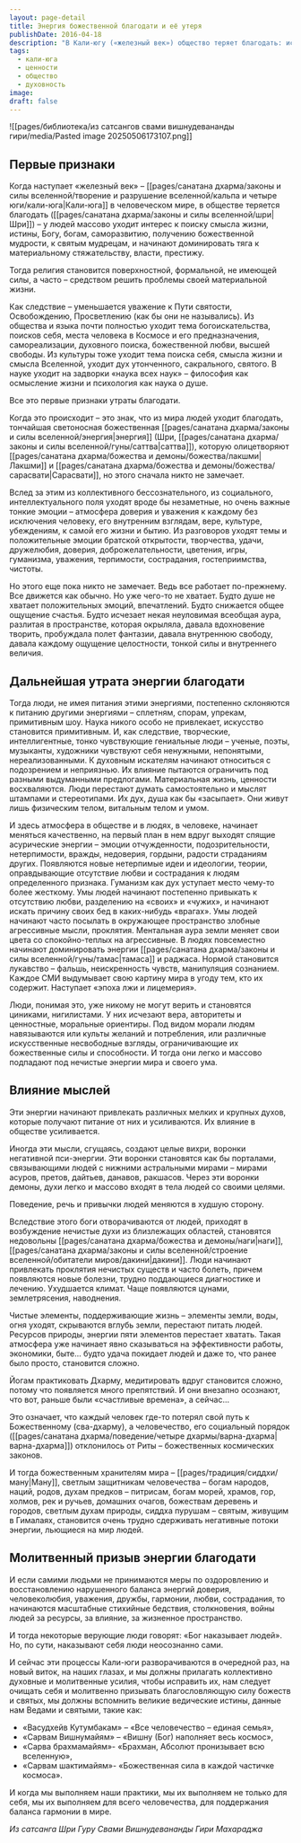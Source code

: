 ```yaml
---
layout: page-detail
title: Энергия божественной благодати и её утеря
publishDate: 2016-04-18
description: "В Кали-югу («железный век») общество теряет благодать: исчезает стремление к истине, духовности, саморазвитию, а материальные ценности, власть и престиж становятся доминирующими. Религия становится формальной и лишённой силы, из культуры и науки исчезают поиски смысла, доверие, творчество, гуманизм. Люди утрачивают положительные эмоции, ощущение счастья и вдохновения, а на смену им приходят отчуждённость, подозрительность, агрессия, ложь и цинизм. В результате усиливаются негативные энергии, возникают болезни, катастрофы, а связь с божественным слабеет. Чтобы восстановить гармонию, необходимы коллективные духовные усилия, молитва и возвращение к вечным истинам."
tags:
  - кали-юга
  - ценности
  - общество
  - духовность
image: 
draft: false
---
```

![[pages/библиотека/из сатсангов свами вишнудевананды гири/media/Pasted image 20250506173107.png]]
## Первые признаки

Когда наступает «железный век» – [[pages/санатана дхарма/законы и силы вселенной/творение и разрушение вселенной/кальпа и четыре юги/кали-юга|Кали-юга]] в человеческом мире, в обществе теряется благодать ([[pages/санатана дхарма/законы и силы вселенной/шри|Шри]]) – у людей массово уходит интерес к поиску смысла жизни, истины, Богу, богам, саморазвитию, получению божественной мудрости, к святым мудрецам, и начинают доминировать тяга к материальному стяжательству, власти, престижу.

Тогда религия становится поверхностной, формальной, не имеющей силы, а часто – средством решить проблемы своей материальной жизни.

Как следствие – уменьшается уважение к Пути святости, Освобождению, Просветлению (как бы они не назывались). Из общества и языка почти полностью уходит тема богоискательства, поисков себя, места человека в Космосе и его предназначения, самореализации, духовного поиска, божественной любви, высшей свободы. Из культуры тоже уходит тема поиска себя, смысла жизни и смысла Вселенной, уходит дух утонченного, сакрального, святого. В науке уходит на задворки «наука всех наук» – философия как осмысление жизни и психология как наука о душе.

Все это первые признаки утраты благодати.

Когда это происходит – это знак, что из мира людей уходит благодать, тончайшая светоносная божественная [[pages/санатана дхарма/законы и силы вселенной/энергия|энергия]] (Шри, [[pages/санатана дхарма/законы и силы вселенной/гуны/саттва|саттва]]), которую олицетворяют [[pages/санатана дхарма/божества и демоны/божества/лакшми|Лакшми]] и [[pages/санатана дхарма/божества и демоны/божества/сарасвати|Сарасвати]], но этого сначала никто не замечает.

Вслед за этим из коллективного бессознательного, из социального, интеллектуального поля уходят вроде бы незаметные, но очень важные тонкие эмоции – атмосфера доверия и уважения к каждому без исключения человеку, его внутренним взглядам, вере, культуре, убеждениям, к самой его жизни и бытию. Из разговоров уходят темы и положительные эмоции братской открытости, творчества, удачи, дружелюбия, доверия, доброжелательности, цветения, игры, гуманизма, уважения, терпимости, сострадания, гостеприимства, чистоты. 

Но этого еще пока никто не замечает. Ведь все работает по-прежнему. Все движется как обычно. Но уже чего-то не хватает. Будто душе не хватает положительных эмоций, впечатлений. Будто снижается общее ощущение счастья. Будто исчезает некая неуловимая всеобщая аура, разлитая в пространстве, которая окрыляла, давала вдохновение творить, пробуждала полет фантазии, давала внутреннюю свободу, давала каждому ощущение целостности, тонкой силы и внутреннего величия.

## Дальнейшая утрата энергии благодати

Тогда люди, не имея питания этими энергиями, постепенно склоняются к питанию другими энергиями – сплетням, спорам, упрекам, примитивным шоу. Наука никого особо не привлекает, искусство становится примитивным. И, как следствие, творческие, интеллигентные, тонко чувствующие гениальные люди – ученые, поэты, музыканты, художники чувствуют себя ненужными, непонятыми, нереализованными. К духовным искателям начинают относиться с подозрением и неприязнью. Их влияние пытаются ограничить под разными выдуманными предлогами. Материальная жизнь, ценности восхваляются. Люди перестают думать самостоятельно и мыслят штампами и стереотипами. Их дух, душа как бы «засыпает». Они живут лишь физическим телом, витальным телом и умом. 

И здесь атмосфера в обществе и в людях, в человеке, начинает меняться качественно, на первый план в нем вдруг выходят спящие асурические энергии – эмоции отчужденности, подозрительности, нетерпимости, вражды, недоверия, гордыни, радости страданиям других. Появляются новые нетерпимые идеи и идеологии, теории, оправдывающие отсутствие любви и сострадания к людям определенного признака. Гуманизм как дух уступает место чему-то более жесткому. Умы людей начинают постепенно привыкать к отсутствию любви, разделению на «своих» и «чужих», и начинают искать причину своих бед в каких-нибудь «врагах». Умы людей начинают часто посылать в окружающее пространство злобные агрессивные мысли, проклятия. Ментальная аура земли меняет свои цвета со спокойно-теплых на агрессивные. В людях повсеместно начинают доминировать энергии [[pages/санатана дхарма/законы и силы вселенной/гуны/тамас|тамаса]] и раджаса. Нормой становится лукавство – фальшь, неискренность чувств, манипуляция сознанием. Каждое СМИ выдумывает свою картину мира в угоду тем, кто их содержит. Наступает «эпоха лжи и лицемерия».

Люди, понимая это, уже никому не могут верить и становятся циниками, нигилистами. У них исчезают вера, авторитеты и ценностные, моральные ориентиры. Под видом морали людям навязываются или культы желаний и потребления, или различные искусственные несвободные взгляды, ограничивающие их божественные силы и способности. И тогда они легко и массово подпадают под нечистые энергии мира и своего ума.

## Влияние мыслей

Эти энергии начинают привлекать различных мелких и крупных духов, которые получают питание от них и усиливаются. Их влияние в обществе усиливается.

Иногда эти мысли, сгущаясь, создают целые вихри, воронки негативной пси-энергии. Эти воронки становятся как бы порталами, связывающими людей с нижними астральными мирами – мирами асуров, претов, дайтьев, данавов, ракшасов. Через эти воронки демоны, духи легко и массово входят в тела людей со своими целями.

Поведение, речь и привычки людей меняются в худшую сторону.

Вследствие этого боги отворачиваются от людей, приходят в возбуждение нечистые духи из близлежащих областей, становятся недовольны [[pages/санатана дхарма/божества и демоны/наги|наги]], [[pages/санатана дхарма/законы и силы вселенной/строение вселенной/обитатели миров/дакини|дакини]]. Люди начинают привлекать проклятия нечистых существ и часто болеть, причем появляются новые болезни, трудно поддающиеся диагностике и лечению. Ухудшается климат. Чаще появляются цунами, землетрясения, наводнения.

Чистые элементы, поддерживающие жизнь – элементы земли, воды, огня уходят, скрываются вглубь земли, перестают питать людей. Ресурсов природы, энергии пяти элементов перестает хватать. Такая атмосфера уже начинает явно сказываться на эффективности работы, экономики, быте... будто удача покидает людей и даже то, что ранее было просто, становится сложно.

Йогам практиковать Дхарму, медитировать вдруг становится сложно, потому что появляется много препятствий. И они внезапно осознают, что вот, раньше были «счастливые времена», а сейчас...

Это означает, что каждый человек где-то потерял свой путь к Божественному (сва-дхарму), а человечество, его социальный порядок ([[pages/санатана дхарма/поведение/четыре дхармы/варна-дхарма|варна-дхарма]]) отклонилось от Риты – божественных космических законов.

И тогда божественным хранителям мира – [[pages/традиция/сиддхи/ману|Ману]], светлым защитникам человечества – богам народов, наций, родов, духам предков – питрисам, богам морей, храмов, гор, холмов, рек и ручьев, домашних очагов, божествам деревень и городов, светлым духам природы, сиддха пурушам – святым, живущим в Гималаях, становится очень трудно сдерживать негативные потоки энергии, льющиеся на мир людей.

## Молитвенный призыв энергии благодати

И если самими людьми не принимаются меры по оздоровлению и восстановлению нарушенного баланса энергий доверия, человеколюбия, уважения, дружбы, гармонии, любви, сострадания, то начинаются масштабные стихийные бедствия, столкновения, войны людей за ресурсы, за влияние, за жизненное пространство.

И тогда некоторые верующие люди говорят: «Бог наказывает людей». Но, по сути, наказывают себя люди неосознанно сами.

И сейчас эти процессы Кали-юги разворачиваются в очередной раз, на новый виток, на наших глазах, и мы должны прилагать коллективно духовные и молитвенные усилия, чтобы исправить их, нам следует очищать себя и молитвенно призывать благословляющую силу божеств и святых, мы должны вспомнить великие ведические истины, данные нам Ведами и святыми, такие как:

* «Васудхейв Кутумбакам» – «Все человечество – единая семья»,
* «Сарвам Вишнумайям» – «Вишну (Бог) наполняет весь космос»,
* «Сарва брахмамайям»- «Брахман, Абсолют пронизывает всю вселенную»,
* «Сарвам шактимайям»- «Божественная сила в каждой частичке космоса».

И когда мы выполняем наши практики, мы их выполняем не только для себя, мы их выполняем для всего человечества, для поддержания баланса гармонии в мире.

*Из сатсанга Шри Гуру Свами Вишнудевананды Гири Махараджа*
